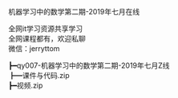 机器学习中的数学第二期-2019年七月在线

全网it学习资源共享学习<br>全网课程都有，欢迎私聊<br>微信：jerryttom<br>

┣━qy007-机器学习中的数学第二期-2019年七月Z线<br> ┣━课件与代码.zip<br> ┣━视频.zip